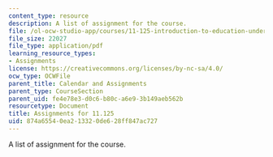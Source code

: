 ```yaml
---
content_type: resource
description: A list of assignment for the course.
file: /ol-ocw-studio-app/courses/11-125-introduction-to-education-understanding-and-evaluating-education-spring-2009/874a65540ea213320de628ff847ac727_MIT11_125s09_assn_Assignments_Overview07.pdf
file_size: 22027
file_type: application/pdf
learning_resource_types:
- Assignments
license: https://creativecommons.org/licenses/by-nc-sa/4.0/
ocw_type: OCWFile
parent_title: Calendar and Assignments
parent_type: CourseSection
parent_uid: fe4e78e3-d0c6-b80c-a6e9-3b149aeb562b
resourcetype: Document
title: Assignments for 11.125
uid: 874a6554-0ea2-1332-0de6-28ff847ac727
---
```

A list of assignment for the course.
